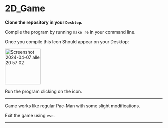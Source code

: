 # 2D_Game

**Clone the repository in your `Desktop`.**

Compile the program by running `make re` in your command line.

Once you compile this Icon Should appear on your Desktop:

<img width="114" alt="Screenshot 2024-04-07 alle 20 57 02" src="https://github.com/adgianv/2D_Game/assets/137940937/f1592009-b062-4b0f-9099-926ea8441aed">

Run the program clicking on the icon.

---
Game works like regular Pac-Man with some slight modifications.

Exit the game using `esc`.

---

